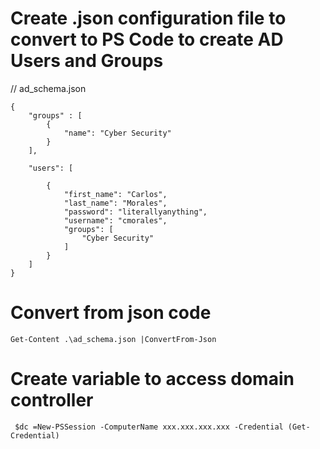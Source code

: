 # Create .json configuration file to convert to PS Code to create AD Users and Groups

// ad_schema.json

```shell
{
    "groups" : [
        {
            "name": "Cyber Security"
        }
    ],

    "users": [

        {
            "first_name": "Carlos",
            "last_name": "Morales",
            "password": "literallyanything",
            "username": "cmorales",
            "groups": [
                "Cyber Security"
            ]
        }
    ]
}
```

# Convert from json code

```shell
Get-Content .\ad_schema.json |ConvertFrom-Json
```

# Create variable to access domain controller 
```shell
 $dc =New-PSSession -ComputerName xxx.xxx.xxx.xxx -Credential (Get-Credential)
```
